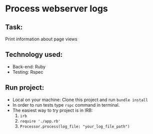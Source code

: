 Process webserver logs
=================

Task:
-----

Print information about page views

Technology used:
-----

* Back-end: Ruby
* Testing: Rspec

Run project:
-----
* Local on your machine: Clone this project and run `bundle install`
* In order to run tests type `rspc` command in terminal.
* The easiest way to try project is in IRB:
     1. `irb`
     2. `require './app.rb'`
     3. `Processor.process(log_file: "your_log_file_path")`
      
